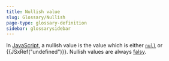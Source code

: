 ```yaml
---
title: Nullish value
slug: Glossary/Nullish
page-type: glossary-definition
sidebar: glossarysidebar
---
```



In [JavaScript](/en-US/docs/Glossary/JavaScript), a nullish value is the value which is either [`null`](/en-US/docs/Web/JavaScript/Reference/Operators/null) or {{JSxRef("undefined")}}. Nullish values are always [falsy](/en-US/docs/Glossary/Falsy).
